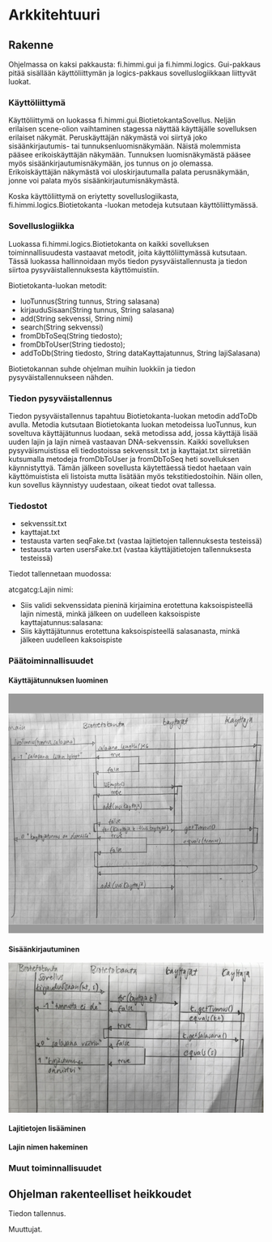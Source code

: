# Arkkitehtuuri

## Rakenne

Ohjelmassa on kaksi pakkausta: fi.himmi.gui ja fi.himmi.logics. Gui-pakkaus pitää sisällään käyttöliittymän ja logics-pakkaus sovelluslogiikkaan liittyvät luokat.

### Käyttöliittymä

Käyttöliittymä on luokassa fi.himmi.gui.BiotietokantaSovellus. Neljän erilaisen scene-olion vaihtaminen stagessa näyttää käyttäjälle sovelluksen erilaiset näkymät. Peruskäyttäjän näkymästä voi siirtyä joko sisäänkirjautumis- tai tunnuksenluomisnäkymään. Näistä molemmista pääsee erikoiskäyttäjän näkymään. Tunnuksen luomisnäkymästä pääsee myös sisäänkirjautumisnäkymään, jos tunnus on jo olemassa. Erikoiskäyttäjän näkymästä voi uloskirjautumalla palata perusnäkymään, jonne voi palata myös sisäänkirjautumisnäkymästä.

Koska käyttöliittymä on eriytetty sovelluslogiikasta, fi.himmi.logics.Biotietokanta -luokan metodeja kutsutaan käyttöliittymässä. 

### Sovelluslogiikka

Luokassa fi.himmi.logics.Biotietokanta on kaikki sovelluksen toiminnallisuudesta vastaavat metodit, joita käyttöliittymässä kutsutaan. Tässä luokassa hallinnoidaan myös tiedon pysyväistallennusta ja tiedon siirtoa pysyväistallennuksesta käyttömuistiin.

Biotietokanta-luokan metodit:

* luoTunnus(String tunnus, String salasana)
* kirjauduSisaan(String tunnus, String salasana)
* add(String sekvenssi, String nimi)
* search(String sekvenssi)
* fromDbToSeq(String tiedosto);
* fromDbToUser(String tiedosto);
* addToDb(String tiedosto, String dataKayttajatunnus, String lajiSalasana)

Biotietokannan suhde ohjelman muihin luokkiin ja tiedon pysyväistallennukseen nähden.

### Tiedon pysyväistallennus

Tiedon pysyväistallennus tapahtuu Biotietokanta-luokan metodin addToDb avulla. Metodia kutsutaan Biotietokanta luokan metodeissa luoTunnus, kun soveltuva käyttäjätunnus luodaan, sekä metodissa add, jossa käyttäjä lisää uuden lajin ja lajin nimeä vastaavan DNA-sekvenssin. Kaikki sovelluksen pysyväismuistissa eli tiedostoissa sekvenssit.txt ja kayttajat.txt siirretään kutsumalla metodeja fromDbToUser ja fromDbToSeq heti sovelluksen käynnistyttyä. Tämän jälkeen sovellusta käytettäessä tiedot haetaan vain käyttömuistista eli listoista mutta lisätään myös tekstitiedostoihin. Näin ollen, kun sovellus käynnistyy uudestaan, oikeat tiedot ovat tallessa.

### Tiedostot

* sekvenssit.txt
* kayttajat.txt
* testausta varten seqFake.txt (vastaa lajitietojen tallennuksesta testeissä)
* testausta varten usersFake.txt (vastaa käyttäjätietojen tallennuksesta testeissä)

Tiedot tallennetaan muodossa:

atcgatcg:Lajin nimi:
* Siis validi sekvenssidata pieninä kirjaimina erotettuna kaksoispisteellä lajin nimestä, minkä jälkeen on uudelleen kaksoispiste
kayttajatunnus:salasana:
* Siis käyttäjätunnus erotettuna kaksoispisteellä salasanasta, minkä jälkeen uudelleen kaksoispiste

### Päätoiminnallisuudet

#### Käyttäjätunnuksen luominen

![kuva](/dokumentaatio/kuvat/Screenshot%20(24).png)

#### Sisäänkirjautuminen

![kuva2](/dokumentaatio/kuvat/kirjaudu.jpg)

#### Lajitietojen lisääminen

#### Lajin nimen hakeminen

### Muut toiminnallisuudet

## Ohjelman rakenteelliset heikkoudet

Tiedon tallennus.

Muuttujat.
